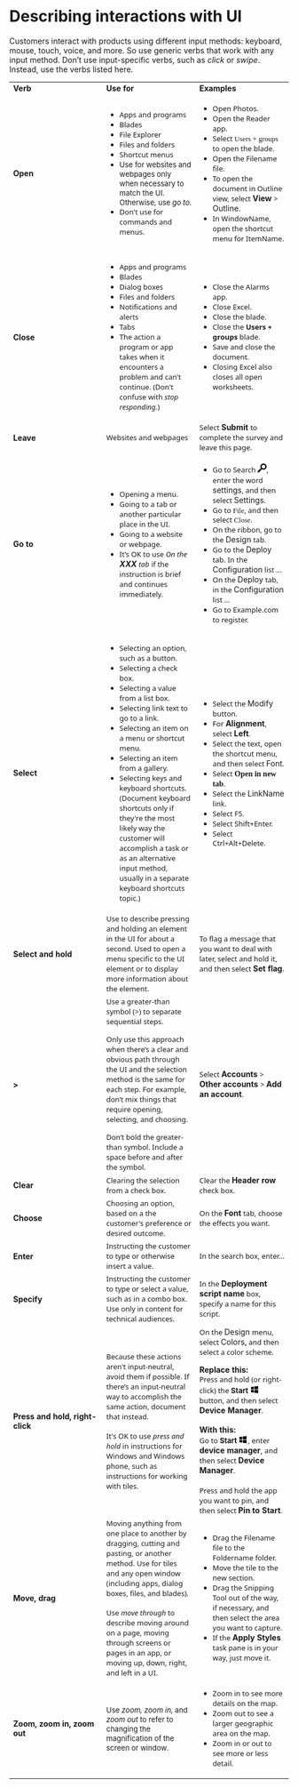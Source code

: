 ﻿# Describing interactions with UI

Customers
interact with products using different input methods: keyboard,
mouse, touch, voice, and more. So use generic verbs that work with any
input method. Don’t use input-specific verbs, such as *click* or *swipe*. Instead, use the verbs listed here.

<table>
<colgroup>
<col style="width: 33%" />
<col style="width: 33%" />
<col style="width: 33%" />
</colgroup>
<tbody>
<tr class="odd">
<td><b>Verb</b></td>
<td><b>Use for</b></td>
<td><b>Examples</b></td>
</tr>
<tr class="even">
<td><b>Open</b></td>
<td><ul>
<li><span style="font-family:Segoe UI;font-size:small;">Apps and programs</span></li>
<li><span style="font-family:Segoe UI;font-size:small;">Blades</span></li>
<li><span style="font-family:Segoe UI;font-size:small;">File Explorer</span></li>
<li><span style="font-family:Segoe UI;font-size:small;">Files and folders</span></li>
<li><span style="font-family:Segoe UI;font-size:small;">Shortcut menus</span></li>
<li><span style="font-size:small;">Use for websites and webpages only when necessary to match the UI. Otherwise, use </span><em><span style="font-size:small;">go to</span></em><span style="font-size:small;">.</span><br />
</li>
<li><span style="font-family:Segoe UI;font-size:small;">Don't use for commands and menus.</span></li>
</ul></td>
<td><ul>
<li><span style="font-family:Segoe UI;font-size:small;">Open Photos.</span></li>
<li><span style="font-family:Segoe UI;font-size:small;">Open the Reader app.</span></li>
<li><span style="font-family:Segoe UI;font-size:small;">Select </span><b></b><span style="font-family:&#39;Segoe UI Semibold&#39;;font-size:small;">Users + groups</span><span style="font-family:Segoe UI;font-size:small;"> <span style="font-family:Segoe UI;font-size:small;">to open the blade.</span></span></li>
<li><span style="font-family:Segoe UI;font-size:small;">Open the Filename file. </span></li>
<li><span style="font-family:Segoe UI;font-size:small;"><span style="font-family:Segoe UI;font-size:small;">To open the document in Outline view, select </span></span><b>View</b> <span style="font-family:Segoe UI;font-size:small;"><span style="font-family:Segoe UI;font-size:small;">&gt; </span></span><b><span style="font-family:Segoe UI;font-size:small;"></b>Outline<span style="font-family:Segoe UI;font-size:small;"></span></span><span style="font-family:Segoe UI;font-size:small;"><span style="font-family:Segoe UI;font-size:small;">.</span></span></li>
<li><span style="font-family:Segoe UI;font-size:small;">In WindowName, open the shortcut menu for ItemName.</span></li>
</ul></td>
</tr>
<tr class="odd">
<td><b>Close</b></td>
<td><ul>
<li><span style="font-family:Segoe UI;font-size:small;">Apps and programs</span></li>
<li><span style="font-family:Segoe UI;font-size:small;">Blades</span></li>
<li><span style="font-family:Segoe UI;font-size:small;">Dialog boxes</span></li>
<li><span style="font-family:Segoe UI;font-size:small;">Files and folders</span></li>
<li><span style="font-family:Segoe UI;font-size:small;">Notifications and alerts</span></li>
<li><span style="font-family:Segoe UI;font-size:small;">Tabs</span></li>
<li><span style="font-family:&#39;Segoe UI&#39;;font-size:small;">The action a program or app takes when it encounters a problem and can't continue. (Don't confuse with </span><em><span style="font-family:&#39;Segoe UI&#39;;font-size:small;">stop responding.</span></em><span style="font-size:small;font-family:&#39;Segoe UI&#39;;">)</span><br />
</li>
</ul></td>
<td><ul>
<li><span style="font-family:Segoe UI;font-size:small;">Close the Alarms app.</span></li>
<li><span style="font-family:Segoe UI;font-size:small;">Close Excel.</span></li>
<li><span style="font-family:Segoe UI;font-size:small;">Close the blade.</span></li>
<li><span style="font-family:Segoe UI;font-size:small;"><span style="font-family:Segoe UI;font-size:small;">Close the </span><b>Users + groups</b><span style="font-family:Segoe UI;font-size:small;"> blade.</span></span></li>
<li><span style="font-family:Segoe UI;font-size:small;">Save and close the document.</span></li>
<li><span style="font-family:Segoe UI;font-size:small;">Closing Excel also closes all open worksheets.</span></li>
</ul>
<p></p></td>
</tr>
<tr class="even">
<td><b>Leave</b></td>
<td><span style="font-family:Segoe UI;font-size:small;">Websites and webpages</span></td>
<td><span style="font-family:Segoe UI;font-size:small;">Select </span><b>Submit </b><span style="font-family:Segoe UI;font-size:small;">to complete the survey and leave this page.</span></td>
</tr>
<tr class="odd">
<td><b>Go to</b><br />
</td>
<td><ul>
<li><span style="font-family:Segoe UI;font-size:small;">Opening a menu.</span></li>
<li><span style="font-family:Segoe UI;font-size:small;">Going to a tab or another particular place in the UI.</span></li>
<li><span style="font-family:Segoe UI;font-size:small;">Going to a website or webpage.</span></li>
<li><span style="font-size:small;"><span style="font-family:Segoe UI;font-size:small;">It’s OK to use </span></span><em><span style="font-family:Segoe UI;font-size:small;">On the </span><b>XXX</b><span style="font-family:Segoe UI;font-size:small;"> tab</span></em> <span style="font-family:Segoe UI;font-size:small;">if the instruction is brief and continues immediately.</span><br />
</li>
</ul></td>
<td><ul>
<li><span style="font-family:Segoe UI;"><span style="font-family:Segoe UI;font-size:small;"><span style="font-size:small;"><span style="font-family:Segoe UI;">Go to Search <img src="media/describing-interactions-with-ui/721771267.png" />, enter the word </span></span></span><b><span style="font-size:small;"><span style="font-family:Segoe UI;"></b></span>settings<span style="font-family:Segoe UI;font-size:small;"></span></span><span style="font-family:Segoe UI;font-size:small;"><span style="font-family:Segoe UI;font-size:small;">, and then select </span></span><b><span style="font-family:Segoe UI;font-size:small;"></b>Settings<span style="font-family:Segoe UI;font-size:small;"></span></span><span style="font-family:Segoe UI;font-size:small;"><span style="font-family:Segoe UI;font-size:small;">. </span></span></span></li>
<li><span style="line-height:107%;font-family:Segoe UI;font-size:small;"><span style="font-family:Segoe UI;font-size:small;">Go to </span></span><span style="line-height:107%;font-family:Segoe UI Semibold;font-size:small;">File</span><span style="line-height:107%;font-family:Segoe UI;font-size:small;"><span style="font-family:Segoe UI;font-size:small;">, and then select </span></span><span style="line-height:107%;font-family:Segoe UI Semibold;font-size:small;">Close</span><span style="line-height:107%;font-family:Segoe UI;font-size:small;"><span style="font-family:Segoe UI;font-size:small;">.</span></span><span style="font-family:Segoe UI;font-size:small;"><span style="font-family:Segoe UI;font-size:small;"></span></span></li>
<li><span style="font-family:Segoe UI;font-size:small;"><span style="font-family:Segoe UI;font-size:small;">On the ribbon, go to the </span></span><b><span style="font-family:Segoe UI;font-size:small;"></b>Design </span><span style="font-family:Segoe UI;font-size:small;"><span style="font-family:Segoe UI;font-size:small;">tab. </span></span></li>
<li><span style="font-family:Segoe UI;font-size:small;"><span style="font-family:Segoe UI;font-size:small;">Go to the </span></span><b><span style="font-family:Segoe UI;font-size:small;"></b>Deploy<span style="font-family:Segoe UI;font-size:small;"> </span></span><span style="font-family:Segoe UI;font-size:small;"><span style="font-family:Segoe UI;font-size:small;">tab. In the </span></span><b><span style="font-family:Segoe UI;font-size:small;"></b>Configuration</span><span style="font-family:Segoe UI;font-size:small;"> <span style="font-family:Segoe UI;font-size:small;">list … </span></span></li>
<li><span style="font-family:Segoe UI;font-size:small;"><span style="font-family:Segoe UI;font-size:small;">On the </span></span><b><span style="font-family:Segoe UI;font-size:small;"></b>Deploy </span><span style="font-family:Segoe UI;font-size:small;"><span style="font-family:Segoe UI;font-size:small;">tab, in the </span></span><b><span style="font-family:Segoe UI;font-size:small;"></b>Configuration </span><span style="font-family:Segoe UI;font-size:small;"><span style="font-family:Segoe UI;font-size:small;">list … </span></span></li>
<li><span style="font-family:Segoe UI;font-size:small;">Go to Example.com to register.</span></li>
</ul></td>
</tr>
<tr class="even">
<td><b>Select</b><br />
</td>
<td><ul>
<li><span style="font-family:Segoe UI;font-size:small;">Selecting an option, such as a button.</span></li>
<li><span style="font-family:Segoe UI;font-size:small;">Selecting a check box.</span></li>
<li><span style="font-family:Segoe UI;font-size:small;">Selecting a value from a list box.</span></li>
<li><span style="font-family:Segoe UI;font-size:small;">Selecting link text to go to a link.</span></li>
<li><span style="font-family:Segoe UI;font-size:small;">Selecting an item on a menu or shortcut menu.</span></li>
<li><span style="font-family:Segoe UI;font-size:small;">Selecting an item from a gallery.</span></li>
<li><span style="font-family:Segoe UI;font-size:small;">Selecting keys and keyboard shortcuts. (Document keyboard shortcuts only if they're the most likely way the customer will accomplish a task or as an alternative input method, usually in a separate keyboard shortcuts topic.)</span></li>
</ul></td>
<td><ul>
<li><span style="font-family:Segoe UI;font-size:small;"><span style="font-family:Segoe UI;font-size:small;">Select the </span></span><b><span style="font-family:Segoe UI;font-size:small;"></b>Modify </span><span style="font-family:Segoe UI;font-size:small;"><span style="font-family:Segoe UI;font-size:small;">button.</span></span></li>
<li><span style="font-family:Segoe UI;font-size:small;">For </span><b>Alignment</b><span style="font-family:Segoe UI;font-size:small;">, select </span><b>Left</b><span style="font-family:Segoe UI;font-size:small;">.</span><span style="font-family:Segoe UI;font-size:small;"><span style="font-family:Segoe UI;font-size:small;"> </span></span></li>
<li><span style="font-family:Segoe UI;font-size:small;"><span style="font-family:Segoe UI;font-size:small;">Select the text, open the shortcut menu, and then select </span></span><b><span style="font-family:Segoe UI;font-size:small;"></b>Font<span style="font-family:Segoe UI;font-size:small;"></span></span><span style="font-family:Segoe UI;font-size:small;"><span style="font-family:Segoe UI;font-size:small;">.</span></span></li>
<li><span style="font-family:Segoe UI;font-size:small;"><span style="font-family:Segoe UI;font-size:small;">Select </span></span><b><span style="font-family:Segoe UI Semibold;">Open in new tab</b><strong></strong></span><span style="font-family:Segoe UI;font-size:small;">.</span></li>
<li><span style="font-family:Segoe UI;font-size:small;"><span style="font-family:Segoe UI;font-size:small;">Select the </span></span><b><span style="font-family:Segoe UI;font-size:small;"></b>LinkName</span><span style="font-family:Segoe UI;font-size:small;"> <span style="font-family:Segoe UI;font-size:small;">link.</span></span></li>
<li><span style="font-family:Segoe UI;font-size:small;">Select F5.</span></li>
<li><span style="font-family:Segoe UI;font-size:small;">Select Shift+Enter.</span></li>
<li><span style="line-height:107%;font-family:Segoe UI;font-size:small;">Select Ctrl+Alt+Delete.</span></li>
</ul></td>
</tr>
<tr class="odd">
<td><b>Select and hold</b></td>
<td><span style="font-family:Segoe UI;font-size:small;">Use to describe pressing and holding an element in the UI for about a second. Used to open a menu specific to the UI element or to display more information about the element.</span></td>
<td><span style="font-family:Segoe UI;font-size:small;">To flag a message that you want to deal with later, select and hold it, and then select </span><b>Set flag</b><span style="font-family:Segoe UI;font-size:small;">.</span></td>
</tr>
<tr class="even">
<td><b><strong>&gt;</strong></b></td>
<td><span style="font-family:Segoe UI;font-size:small;">Use a greater-than symbol (&gt;) to separate sequential steps.</span><br />

<p></p>
<span style="font-family:Segoe UI;font-size:small;">Only use this approach when there’s a clear and obvious path through the UI and the selection method is the same for each step. For example, don’t mix things that require opening, selecting, and choosing.</span><br />

<p></p>
<span style="font-family:Segoe UI;font-size:small;">Don’t bold the greater-than symbol. Include a space before and after the symbol.</span></td>
<td><div>
<span style="font-family:Segoe UI;font-size:small;">Select </span><b>Accounts </b><span style="font-family:Segoe UI;font-size:small;">&gt; </span><b>Other accounts</b> <strong></strong> <span style="font-family:Segoe UI;font-size:small;">&gt; </span><b>Add an account</b><span style="font-family:Segoe UI;font-size:small;">.</span>
</div></td>
</tr>
<tr class="odd">
<td><div>
<b>Clear</b>
</div></td>
<td><div>
<span style="font-family:Segoe UI;font-size:small;">Clearing the selection from a check box.</span>
</div></td>
<td><div>
<span style="font-family:Segoe UI;font-size:small;">Clear the </span><b>Header row</b> <strong></strong> <span style="font-family:Segoe UI;font-size:small;">check box.</span>
</div></td>
</tr>
<tr class="even">
<td><div>
<b>Choose</b>
</div></td>
<td><div>
<span style="font-family:Segoe UI;font-size:small;">Choosing an option, based on a the customer's preference or desired outcome.</span>
</div></td>
<td><span style="font-family:Segoe UI;font-size:small;"></span><span style="font-family:Segoe UI;font-size:small;"><span style="font-family:Segoe UI;font-size:small;">On the </span></span><b>Font </b><span style="font-family:Segoe UI;font-size:small;"><span style="font-family:Segoe UI;font-size:small;">tab, choose the effects you want.</span></span><span style="font-family:Segoe UI;font-size:small;"></span></td>
</tr>
<tr class="odd">
<td><div>
<b>Enter</b>
</div></td>
<td><div>
<span style="font-family:Segoe UI;font-size:small;">Instructing the customer to type or otherwise insert a value.</span>
</div></td>
<td><div>
<span style="font-family:Segoe UI;font-size:small;">In the search box, enter…</span>
</div></td>
</tr>
<tr class="even">
<td><div>
<b>Specify</b>
</div></td>
<td><div>
<span style="font-family:Segoe UI;font-size:small;">Instructing the customer to type or select a value, such as in a combo box. Use only in content for technical audiences. </span>
</div></td>
<td><div>
<span style="font-family:Segoe UI;font-size:small;">In the </span><b>Deployment script name</b><span style="font-family:Segoe UI;font-size:small;"> box, specify a name for this script.</span>
</div></td>
</tr>
<tr class="odd">
<td><div>
<b>Press and hold, right-click</b>
</div></td>
<td><div>
<span style="font-size:small;"><span style="font-family:Segoe UI;">Because these actions aren't input-neutral, avoid them if possible. If there’s an input-neutral way to accomplish the same action, document that instead.</span></span><br />
<br />
<span style="font-size:small;"><span style="font-family:Segoe UI;">It's OK to use <em>press and hold</em> in instructions for Windows and Windows phone, such as instructions for working with tiles. </span></span>
</div></td>
<td><div>
<span style="font-family:Segoe UI;font-size:small;"><span style="font-family:Segoe UI;font-size:small;">On the </span></span><b><span style="font-family:Segoe UI;font-size:small;"></b>Design</span> <span style="font-family:Segoe UI;font-size:small;"><span style="font-family:Segoe UI;font-size:small;">menu, select </span></span><b><span style="font-family:Segoe UI;font-size:small;"></b>Colors</span><span style="font-family:Segoe UI;font-size:small;"><strong>,</strong> <span style="font-family:Segoe UI;font-size:small;">and then select a color scheme.</span></span><br />

<p></p>
</div>
<div>
<b>Replace this:</b> <strong></strong> <span style="font-size:small;"><br />
<span style="font-family:Segoe UI;font-size:small;">Press and hold (or right-click) the </span><b>Start</b> </span><span style="font-size:small;"><span style="font-family:Segoe UI;"><img src="media/describing-interactions-with-ui/967781121.png" /> button, and then select </span></span><b>Device Manager</b><span style="font-family:Segoe UI;font-size:small;">.</span><br />
<br />

</div>
<div>
<b>With this:</b> <span style="font-size:small;"><br />
<span style="font-family:Segoe UI;font-size:small;">Go to </span><b>Start</b> </span><span style="font-size:small;"><span style="font-family:Segoe UI;"><img src="media/describing-interactions-with-ui/1231005595.png" />, enter</span></span> <b>device manager</b>, <span style="font-family:Segoe UI;font-size:small;">and then select </span><b>Device Manager</b><span style="font-family:Segoe UI;font-size:small;">.</span><br />
<span style="font-family:Segoe UI;font-size:small;"><br />
Press and hold the app you want to pin, and then select </span><b>Pin to Start</b><span style="font-family:Segoe UI;font-size:small;">. </span>
</div></td>
</tr>
<tr class="even">
<td><div>
<b>Move, drag</b>
</div></td>
<td><div>
<span style="font-family:Segoe UI;font-size:small;">Moving anything from one place to another by dragging, cutting and pasting, or another method. Use for tiles and any open window (including apps, dialog boxes, files, and blades).<br />
</span><br />
<span style="font-family:Segoe UI;font-size:small;">Use <em>move through</em> to describe moving around on a page, moving through screens or pages in an app, or moving up, down, right, and left in a UI. </span>
</div></td>
<td><ul>
<li><span style="font-family:Segoe UI;font-size:small;">Drag the Filename file to the Foldername folder. </span></li>
<li><span style="font-family:Segoe UI;font-size:small;">Move the tile to the new section. </span></li>
<li><span style="font-family:Segoe UI;font-size:small;">Drag the Snipping Tool out of the way, if necessary, and then select the area you want to capture. </span></li>
<li><span style="font-family:Segoe UI;font-size:small;"><span style="font-family:Segoe UI;font-size:small;">If the </span></span><b>Apply Styles </b><span style="font-family:Segoe UI;font-size:small;"><span style="font-family:Segoe UI;font-size:small;">task pane is in your way, just move it.</span></span></li>
</ul></td>
</tr>
<tr class="odd">
<td><b>Zoom, zoom in, zoom out</b></td>
<td><span style="font-size:small;">Use <em>zoom, zoom in,</em> and <em>zoom out</em> to refer to changing the magnification of the screen or window. </span></td>
<td><ul>
<li><span style="font-family:Segoe UI;font-size:small;">Zoom in to see more details on the map.</span></li>
<li><span style="font-family:Segoe UI;font-size:small;">Zoom out to see a larger geographic area on the map.</span></li>
<li><span style="font-family:Segoe UI;font-size:small;">Zoom in or out to see more or less detail. </span></li>
</ul></td>
</tr>
</tbody>
</table>
